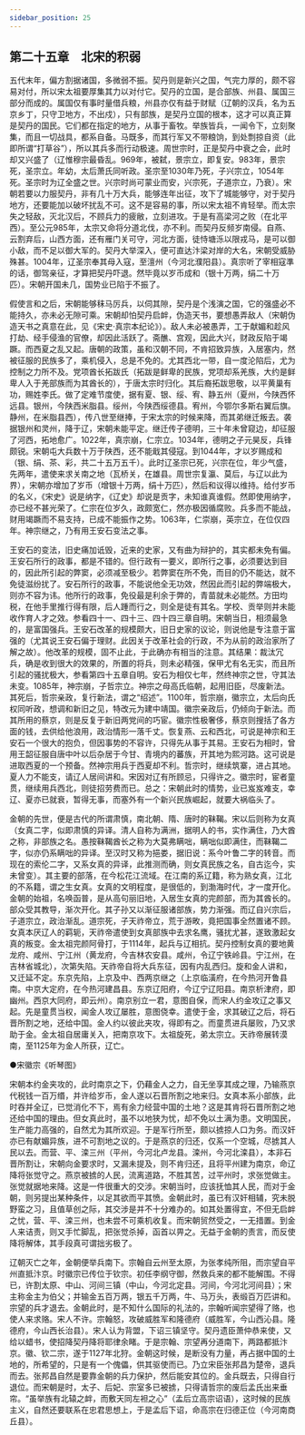 ```yaml
---
sidebar_position: 25
---
```


## 第二十五章　北宋的积弱

五代末年，偏方割据诸国，多微弱不振。契丹则是新兴之国，气完力厚的，颇不容易对付，所以宋太祖要厚集其力以对付它。契丹的立国，是合部族、州县、属国三部分而成的。属国仅有事时量借兵粮，州县亦仅有益于财赋（辽朝的汉兵，名为五京乡丁，只守卫地方，不出戍），只有部族，是契丹立国的根本，这才可以真正算是契丹的国民。它们都在指定的地方，从事于畜牧。举族皆兵，一闻令下，立刻聚集，而且一切战具，都系自备。马既多，而其行军又不带粮饷，到处剽掠自资（此即所谓“打草谷”），所以其兵多而行动极速。周世宗时，正是契丹中衰之会，此时却又兴盛了（辽惟穆宗最昏乱。969年，被弑，景宗立，即复安。983年，景宗死，圣宗立。年幼，太后萧氏同听政。圣宗至1030年乃死，子兴宗立，1054年死。圣宗时为辽全盛之世。兴宗时尚可蒙业而安，兴宗死，子道宗立，乃衰）。宋朝若要以力服契丹，非有几十万大兵，能够连年出征，攻下了城能够守，对于契丹地方，还要能加以破坏扰乱不可。这不是容易的事，所以宋太祖不肯轻举。而太宗失之轻敌，灭北汉后，不顾兵力的疲敝，立刻进攻。于是有高梁河之败（在北平西）。至公元985年，太宗又命将分道北伐，亦不利。而契丹反频岁南侵。自燕、云割弃后，山西方面，还有雁门关可守，河北方面，徒恃塘泺以限戎马，是可以御小敌，而不足以御大军的。契丹大举深入，便可直达汴梁对岸的大名，宋朝受威胁殊甚。1004年，辽圣宗奉其母入寇，至澶州（今河北濮阳县）。真宗听了宰相寇準的话，御驾亲征，才算把契丹吓退。然毕竟以岁币成和（银十万两，绢二十万匹）。宋朝开国未几，国势业已陷于不振了。

假使言和之后，宋朝能够秣马厉兵，以伺其隙，契丹是个浅演之国，它的强盛必不能持久，亦未必无隙可乘。宋朝却怕契丹启衅，伪造天书，要想愚弄敌人（宋朝伪造天书之真意在此，见《宋史·真宗本纪论》）。敌人未必被愚弄，工于献媚和趁风打劫、经手侵渔的官僚，却因此活跃了。斋醮、宫观，因此大兴，财政反陷于竭蹶。而西夏之乱又起。唐朝的政策，虽和汉朝不同，不肯招致异族，入居塞内，然被征服的民族多了，乘机侵入，总是不免的。尤其西北一带，自一度沦陷后，尤为控制之力所不及。党项酋长拓跋氏（拓跋是鲜卑的民族，党项却系羌族，大约是鲜卑人入于羌部族而为其酋长的），于唐太宗时归化。其后裔拓跋思敬，以平黄巢有功，赐姓李氏。做了定难节度使，据有夏、银、绥、宥、静五州（夏州，今陕西怀远县。银州，今陕西米脂县。绥州，今陕西绥德县。宥州，今鄂尔多斯右翼后旗。静州，在米脂县西），传八世至继捧，于宋太宗的时候来降，而其弟继迁叛去。袭据银州和灵州，降于辽，宋朝未能平定。继迁传子德明，三十年未曾窥边，却征服了河西，拓地愈广。1022年，真宗崩，仁宗立。1034年，德明之子元昊反，兵锋颇锐。宋朝屯大兵数十万于陕西，还不能戢其侵寇。到1044年，才以岁赐成和（银、绢、茶、彩，共二十五万五千）。此时辽圣宗已死，兴宗在位，年少气盛，先两年，遣使来求关南之地（瓦桥关，在雄县。周世宗复瀛、莫后，与辽以此为界），宋朝亦增加了岁币（增银十万两，绢十万匹），然后和议得以维持。给付岁币的名义，《宋史》说是纳字，《辽史》却说是贡字，未知谁真谁假。然即使用纳字，亦已经不甚光荣了。仁宗在位岁久，政颇宽仁，然亦极因循腐败。兵多而不能战，财用竭蹶而不易支持，已成不能振作之势。1063年，仁崇崩，英宗立，在位仅四年。神宗继之，乃有用王安石变法之事。

王安石的变法，旧史痛加诋毁，近来的史家，又有曲为辩护的，其实都未免有偏。王安石所行的政事，都是不错的。但行政有一要义，即所行之事，必须要达到目的，因此所引起的弊窦，必须减至极少。若弊窦在所不免，而目的仍不能达，就不免徒滋纷扰了。安石所行的政事，不能说他全无功效，然因此而引起的弊端极大，则亦不容为讳。他所行的政事，免役最是利余于弊的，青苗就未必能然。方田均税，在他手里推行得有限，后人踵而行之，则全是徒有其名。学校、贡举则并未能收作育人才之效。参看四十一、四十三、四十四三章自明。宋朝当日，相须最急的，是富国强兵。王安石改革的规模颇大，旧日史家的议论，则说他是专注意于富强的（尤其说王安石偏于理财。此因关于改革社会的行政，不为从前的政治家所了解之故）。他改革的规模，固不止此，于此确亦有相当的注意。其结果：裁汰冗兵，确是收到很大的效果的，所置的将兵，则未必精强，保甲尤有名无实，而且所引起的骚扰极大，参看第四十五章自明。安石为相仅七年，然终神宗之世，守其法未变。1085年，神宗崩，子哲宗立。神宗之母高氏临朝，起用旧臣，尽废新法。其死后，哲宗亲政，复行新法，谓之“绍述”。1100年，哲宗崩，徽宗立，太后向氏权同听政，想调和新旧之见，特改元为建中靖国。徽宗亲政后，仍倾向于新法。而其所用的蔡京，则是反复于新旧两党间的巧宦。徽宗性极奢侈，蔡京则搜括了各方面的钱，去供给他浪用，政治情形一落千丈。恢复燕、云和西北，可说是神宗和王安石一个很大的抱负，但因事势的不容许，只得先从事于其易。王安石为相时，曾用王韶征服自唐中叶以后杂居于今甘、青境内的蕃族，开其地为熙河路。这可说是进取西夏的一个预备。然神宗用兵于西夏却不利。哲宗时，继续筑寨，进占其地。夏人力不能支，请辽人居间讲和。宋因对辽有所顾忌，只得许之。徽宗时，宦者童贯，继续用兵西北，则徒招劳费而已。总之：宋朝此时的情势，业已岌岌难支，幸辽、夏亦已就衰，暂得无事，而塞外有一个新兴民族崛起，就要大祸临头了。

金朝的先世，便是古代的所谓肃慎，南北朝、隋、唐时的靺鞨。宋以后则称为女真（女真二字，似即肃慎的异译。清人自称为满洲，据明人的书，实作满住，乃大酋之称，非部族之名。愚按靺鞨酋长之称为大莫弗瞒咄，瞒咄似即满住，而靺鞨二字，似亦仍系瞒咄的异译。至汉时又称为挹娄，据旧说：系今叶鲁二字的转音。而现在的索伦二字，又系女真的异译，此推测而确，则女真民族之名，自古迄今，实未曾变）。其主要的部落，在今松花江流域。在江南的系辽籍，称为熟女真，江北的不系籍，谓之生女真。女真的文明程度，是很低的，到渤海时代，才一度开化。金朝的始祖，名唤函普，是从高句丽旧地，入居生女真的完颜部，而为其酋长的。部众受其教导，渐次开化。其子孙又以渐征服诸部族，势力渐强。而辽自兴宗后，子道宗立，政治渐乱。道宗死，子天祚帝立，荒于游畋，竟把国事全然置诸不顾。女真本厌辽人的羁轭，天祚帝遣使到女真部族中去求名鹰，骚扰尤甚，遂致激起女真的叛变。金太祖完颜阿骨打，于1114年，起兵与辽相抗。契丹控制女真的要地黄龙府、咸州、宁江州（黄龙府，今吉林农安县。咸州，令辽宁铁岭县。宁江州，在吉林省城北），次第失陷。天祚帝自将大兵东征，因有内乱西归。旋和金人讲和，又迁延不定。东京先陷，上京及中、西两京继之（上京临潢府，在今热河开鲁县南。中京大定府，在今热河建昌县。东京辽阳府，今辽宁辽阳县。南京析津府，即幽州。西京大同府，即云州）。南京别立一君，意图自保，而宋人约金攻辽之事又起。先是童贯当权，闻金人攻辽屡胜，意图侥幸。遣使于金，求其破辽之后，将石晋所割之地，还给中国。金人约以彼此夹攻，得即有之。而童贯进兵屡败，乃又求助于金。金太祖自居庸关入，把南京攻下。太祖旋死，弟太宗立。天祚帝展转漠南，至1125年为金人所获，辽亡。

●宋徽宗《听琴图》

宋朝本约金夹攻的，此时南京之下，仍藉金人之力，自无坐享其成之理，乃输燕京代税钱一百万缗，并许给岁币，金人遂以石晋所割之地来归。女真本系小部族，此时吞并全辽，已觉消化不下，焉有余力经营中国的土地？这是其肯将石晋所割之地还给中国的理由。但女真此时，虽不以地狭为忧，却不免以土满为患。文明国民，生产能力高强的，自然尤为其所欢迎。于是军行所至，颇以掳掠人口为务。而汉奸亦已有献媚异族，进不可割地之议的。于是燕京的归还，仅系一个空城，尽掳其人民以去。而营、平、滦三州（平州，今河北卢龙县。滦州，今河北滦县），本非石晋所割让，宋朝向金要求时，又漏未提及，则不肯归还，且将平州建为南京，命辽降将张觉守之。燕京被掳的人民，流离道路，不胜其苦，过平州时，求张觉做主。张觉就据地来降。这是一件很重大的交涉。宋朝当时，应该抚恤其人民，而对于金朝，则另提出某种条件，以足其欲而平其愤。金朝此时，虽已有汉奸相辅，究未脱野蛮之习，且值草创之际，其交涉是并不十分难办的。如其处置得宜，不但无启衅之忧，营、平、滦三州，也未尝不可乘机收复。而宋朝贸然受之，一无措置。到金人来诘责，则又手忙脚乱，把张觉杀掉，函首以畀之。无益于金朝的责言，而反使降将解体，其手段真可谓拙劣极了。

辽朝灭亡之年，金朝便举兵南下。宗翰自云州至太原，为张孝纯所阻，而宗望自平州直抵汴京。时徽宗已传位于钦宗。初任李纲守御，然救兵来的都不能解围。不得已，许割太原、中山、河间三镇（中山，今河北定县。河间，今河北河间县）；宋主称金主为伯父；并输金五百万两，银五千万两，牛、马万头，表缎百万匹讲和。宗望的兵才退去。金朝此时，是不知什么国际的礼法的，宗翰听闻宗望得了赂，也使人来求赂。宋人不许。宗翰怒，攻破威胜军和隆德府（威胜军，今山西沁县。隆德府，今山西长治县）。宋人认为背盟，下诏三镇坚守。契丹遗臣萧仲恭来使，又给以蜡书，使招降契丹降将耶律余睹。于是宗翰、宗望再分道南下，两路都抵汴京。徽、钦二宗，遂于1127年北狩。金朝这时候，是断没有力量，再占据中国的土地的，所希望的，只是有一个傀儡，供其驱使而已。乃立宋臣张邦昌为楚帝，退兵而去。张邦昌自然是要靠金朝的兵力保护，然后能安其位的。金兵既去，只得自行退位。而宋朝是时，太子、后妃、宗室多已被掳，只得请哲宗的废后孟氏出来垂帘。“虽举族有北辕之衅，而敷天同左袒之心”（孟后立高宗诏语），这时候的民族主义，自然还要联系在忠君思想上，于是孟后下诏，命高宗在归德正位（今河南商丘县）。
